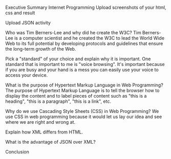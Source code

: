 Executive Summary
Internet Programming
Upload screenshots of your html, css and result

Upload JSON activity

Who was Tim Berners-Lee and why did he create the W3C?
Tim Berners-Lee is a computer scientist and he created the W3C to lead the World Wide Web to its full potential by developing protocols and guidelines that ensure the long-term growth of the Web.

Pick a "standard" of your choice and explain why it is important.
One standard that is important to me is "voice browsing". It's important because if you are busy and your hand is a mess you can easily use your voice to access your device. 

What is the purpose of Hypertext Markup Language in Web Programming?
The purpose of Hypertext Markup Language is to tell the browser how to display the content and to label pieces of content such as "this is a heading", "this is a paragraph", "this is a link", etc. 

Why do we use Cascading Style Sheets (CSS) in Web Programming?
We use CSS in web programming because it would let us lay our idea and see where we are right and wrong at.

Explain how XML differs from HTML.

What is the advantage of JSON over XML?

Conclusion

